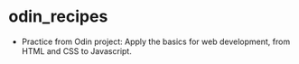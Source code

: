 # odin_recipes
- Practice from Odin project: Apply the basics for web development, from HTML and CSS to Javascript.
